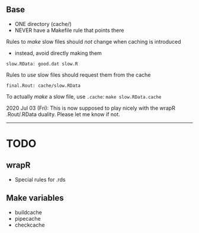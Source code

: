 
## Base

* ONE directory (cache/)
* NEVER have a Makefile rule that points there

Rules to _make_ slow files should _not_ change when caching is introduced
* instead, avoid directly making them

`slow.RData: good.dat slow.R`

Rules to _use_ slow files should request them from the cache

`final.Rout: cache/slow.RData`

To actually _make_ a slow file, use `.cache`:
`make slow.RData.cache`

2020 Jul 03 (Fri): This is now supposed to play nicely with the wrapR .Rout/.RData duality. Please let me know if not.

----------------------------------------------------------------------

TODO
====

## wrapR
* Special rules for .rds

## Make variables

* buildcache
* pipecache
* checkcache
